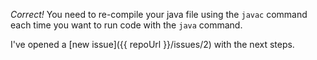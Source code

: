 *Correct!* You need to re-compile your java file using the `javac` command each time you want to run code with the `java` command.

I've opened a [new issue]({{ repoUrl }}/issues/2) with the next steps.

